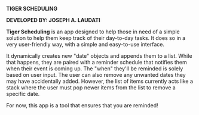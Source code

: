 
**TIGER SCHEDULING**


**DEVELOPED BY: JOSEPH A. LAUDATI**

**Tiger Scheduling** is an app designed to help those in need of a simple solution 
to help them keep track of their day-to-day tasks. It does so in a very user-friendly way, with a simple 
and easy-to-use interface.


It dynamically creates new "date" objects and appends them to a list. While that happens, they are paired with a reminder schedule that notifies them when their event is coming up. The "when" they'll be reminded is solely based on user input. The user can also remove any unwanted dates they may have accidentally added. However,
the list of items currently acts like a stack where the user must pop newer items from the list to remove a specific date. 

For now, this app is a tool that ensures that you are reminded!
